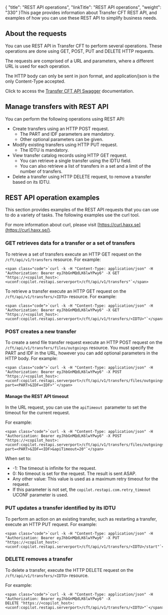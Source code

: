{
    "title": "REST API operations",
    "linkTitle": "REST API operations",
    "weight": "330"
}This page provides information about Transfer CFT REST API, and examples of how you can use these REST API to simplify business needs.

## About the requests

You can use REST API in Transfer CFT to perform several operations. These operations are done using GET, POST, PUT and DELETE HTTP requests.

The requests are comprised of a URL and parameters, where a different URL is used for each operation.

The HTTP body can only be sent in json format, and application/json is the only Content-Type accepted.

Click to access the [Transfer CFT API Swagger](http://apidocs.axway.com/swagger-ui/index.html?productname=transfercft&productversion=3.8&filename=transfercft-swagger-api.json) documentation.

## Manage transfers with REST API

You can perform the following operations using REST API:

- Create transfers using an HTTP POST request.
    -   The PART and IDF parameters are mandatory.
    -   Other optional parameters can be given.
- Modify existing transfers using HTTP PUT request.
    -   The IDTU is mandatory.
- View transfer catalog records using HTTP GET request.
    -   You can retrieve a single transfer using the IDTU field.
    -   You can also retrieve a list of transfers in a set and a limit of the number of transfers.
- Delete a transfer using HTTP DELETE request, to remove a transfer based on its IDTU.

## REST API operation examples

This section provides examples of the REST API requests that you can use to do a variety of tasks. The following examples use the curl tool.

For more information about curl, please visit [https://curl.haxx.se](https://curl.haxx.se/).

### GET retrieves data for a transfer or a set of transfers

To retrieve a set of transfers execute an HTTP GET request on the <span class="code">`/cft/api/v1/transfers`</span> resource. For example:

```
<span class="code">`curl -k -H "Content-Type: application/json" -H "Authorization: Bearer eyJhbGnMQdLK6lwYPwy6" -X GET "https://<copilot_host>:<uconf:copilot.restapi.serverport>/cft/api/v1/transfers"`</span>
```

To retrieve a transfer execute an HTTP GET request on the <span class="code">`/cft/api/v1/transfers/<IDTU>`</span> resource. For example:

```
<span class="code">`curl -k -H "Content-Type: application/json" -H "Authorization: Bearer eyJhbGnMQdLK6lwYPwy6" -X GET "https://<copilot_host>:<uconf:copilot.restapi.serverport>/cft/api/v1/transfers/<IDTU>"`</span>
```

### POST creates a new transfer

To create a send file transfer request execute an HTTP POST request on the <span class="code">`/cft/api/v1/transfers/files/outgoings`</span> resource. You must specify the PART and IDF in the URL, however you can add optional parameters in the HTTP body. For example:

```
<span class="code">`curl -k -H "Content-Type: application/json" -H "Authorization: Bearer eyJhbGnMQdLK6lwYPwy6" -X POST "https://<copilot_host>:<uconf:copilot.restapi.serverport>/cft/api/v1/transfers/files/outgoings?part=<PART>&IDF=<IDF>"`</span>
```

#### Manage the REST API timeout

In the URL request, you can use the <span class="code">`apiTimeout `</span>parameter to set the timeout for the current request.

For example:

```
<span class="code">`curl -k -H "Content-Type: application/json" -H "Authorization: Bearer eyJhbGnMQdLK6lwYPwy6" -X POST "https://<copilot_host>:<uconf:copilot.restapi.serverport>/cft/api/v1/transfers/files/outgoings?part=<PART>&IDF=<IDF>&apiTimeout=20"`</span>
```

When set to:

- -1: The timeout is infinite for the request.
- 0: No timeout is set for the request. The result is sent ASAP.
- Any other value: This value is used as a maximum retry timeout for the request.
- If this parameter is not set, the <span class="code">`copilot.restapi.com.retry_timeout`</span> UCONF parameter is used.

### PUT updates a transfer identified by its IDTU

To perform an action on an existing transfer, such as restarting a transfer, execute an HTTP PUT request. For example:

```
<span class="code">`curl -k -H "Content-Type: application/json" -H "Authorization: Bearer eyJhbGnMQdLK6lwYPwy6" -X PUT "https://<copilot_host>:<uconf:copilot.restapi.serverport>/cft/api/v1/transfers/<IDTU>/start"`</span>
```

### DELETE removes a transfer

To delete a transfer, execute the HTTP DELETE request on the <span class="code">`/cft/api/v1/transfers/<IDTU>`</span> resource.

For example:

```
<span class="code">`curl -k -H "Content-Type: application/json" -H "Authorization: Bearer eyJhbGnMQdLK6lwYPwy6" -X DELETE "https://<copilot_host>:<uconf:copilot.restapi.serverport>/cft/api/v1/transfers/<IDTU>"`</span>
```
